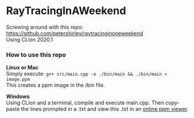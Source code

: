 # RayTracingInAWeekend  

Screwing around with this repo: https://github.com/petershirley/raytracinginoneweekend  
Using CLion 2020.1  

### How to use this repo
**Linux or Mac**  
Simply execute: `g++ src/main.cpp -o ./bin/main && ./bin/main > image.ppm`  
This creates a ppm image in the /bin file.  
  
**Windows**  
Using CLion and a terminal, compile and execute main.cpp. Then copy-paste the lines prompted in a .txt and view this .txt in an [online ppm viewer](http://paulcuth.me.uk/netpbm-viewer/).
